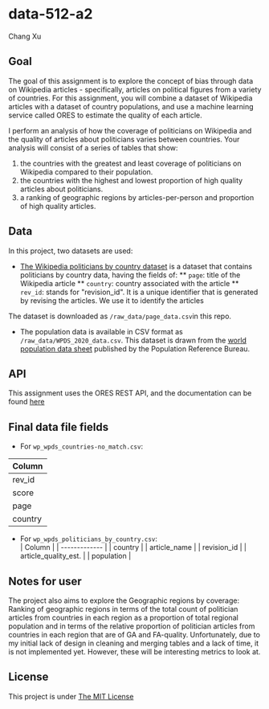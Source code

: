 # data-512-a2
Chang Xu

## Goal

The goal of this assignment is to explore the concept of bias through data on Wikipedia articles - specifically, articles on political figures from a variety of countries. For this assignment, you will combine a dataset of Wikipedia articles with a dataset of country populations, and use a machine learning service called ORES to estimate the quality of each article. <br />

I perform an analysis of how the coverage of politicians on Wikipedia and the quality of articles about politicians varies between countries. Your analysis will consist of a series of tables that show: <br />

1. the countries with the greatest and least coverage of politicians on Wikipedia compared to their population.
2. the countries with the highest and lowest proportion of high quality articles about politicians.
3. a ranking of geographic regions by articles-per-person and proportion of high quality articles.


## Data 
In this project, two datasets are used:

* [The Wikipedia politicians by country dataset](https://figshare.com/articles/dataset/Untitled_Item/5513449) is a dataset that contains politicians by country data, having the fields of:
** `page`: title of the Wikipedia article
** `country`: country associated with the article
** `rev_id`: stands for "revision_id". It is a unique identifier that is generated by revising the articles. We use it to identify the articles

The dataset is downloaded as `/raw_data/page_data.csv`in this repo.
 
* The population data is available in CSV format as `/raw_data/WPDS_2020_data.csv`. This dataset is drawn from the [world population data sheet](https://www.prb.org/international/indicator/population/table/) published by the Population Reference Bureau.



## API
This assignment uses the ORES REST API, and the documentation can be found [here](https://ores.wikimedia.org/v3/#!/scoring/get_v3_scores_context_revid_model)


## Final data file fields
* For `wp_wpds_countries-no_match.csv`: <br />

| Column   |
| ------------- |
| rev_id    |
| score   |
| page    |
| country  |


* For `wp_wpds_politicians_by_country.csv`: <br />
| Column  |
| ------------- |
| country  |
| article_name  |
| revision_id  |
| article_quality_est.  |
| population  |


## Notes for user
The project also aims to explore the Geographic regions by coverage: Ranking of geographic regions in terms of the total count of politician articles from countries in each region as a proportion of total regional population and in terms of the relative proportion of politician articles from countries in each region that are of GA and FA-quality. Unfortunately, due to my initial lack of design in cleaning and merging tables and a lack of time, it is not implemented yet. However, these will be interesting metrics to look at.

## License
This project is under [The MIT License](https://opensource.org/licenses/MIT)
